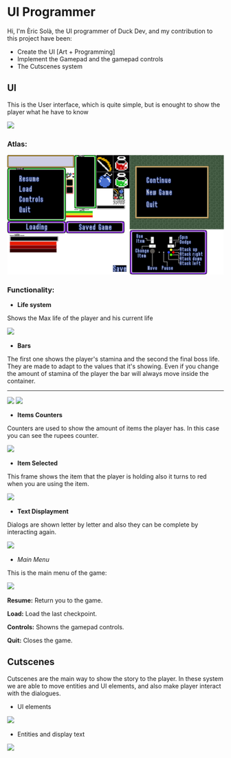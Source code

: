 # UI Programmer

Hi, I'm Èric Solà, the UI programmer of Duck Dev, and my contribution to this project have been:

* Create the UI [Art + Programming]
* Implement the Gamepad and the gamepad controls
* The Cutscenes system


## UI
This is the User interface, which is quite simple, but is enought to show the player what he have to know

![](https://i.gyazo.com/01839003c89dd64d7b2336221519ccf1.png)

### Atlas:
![](https://github.com/HeladodePistacho/Prueba1/blob/master/jajasalu2.png?raw=true)

### Functionality:
* **Life system**

Shows the Max life of the player and his current life 


![](https://i.gyazo.com/88670261c804ad16376d73f495318a1e.gif)

* **Bars**

The first one shows the player's stamina and the second the final boss life. They are made to adapt to the values that it's showing. Even if you change the amount of stamina of the player the bar will always move inside the container. 

***

![](https://i.gyazo.com/b98783dd21f38b0d45a2eb391f851c08.gif) 
![](https://i.gyazo.com/dca794d84a79fa87d2c37c68038a9cf1.gif)

* **Items Counters**

Counters are used to show the amount of items the player has. In this case you can see the rupees counter.


![](https://i.gyazo.com/c95e0e47ba26a7406ca8af10074329da.gif)

* **Item Selected**

This frame shows the item that the player is holding also it turns to red when you are using the item.


![](https://i.gyazo.com/0c5433df97115aee2ce07d13dc71eb18.gif)

* **Text Displayment**

Dialogs are shown letter by letter and also they can be complete by interacting again.


![](https://i.gyazo.com/2d4cc733c1a181f838596d4adaf32ed1.gif)

* *Main Menu*

This is the main menu of the game:



![](https://i.gyazo.com/9a2b73f747902a35ae8c16ec885f4282.gif)

**Resume:** Return you to the game.

**Load:** Load the last checkpoint.

**Controls:** Showns the gamepad controls.

**Quit:** Closes the game.




## Cutscenes

Cutscenes are the main way to show the story to the player. In these system we are able to move entities and UI elements, and also make player interact with the dialogues.

* UI elements

![](https://i.gyazo.com/d2bd5d7eb480fae02b5529a259823c75.gif)

* Entities and display text

![](https://i.gyazo.com/65e3f9346d3e1969ecd8606d926a1a3e.gif)
